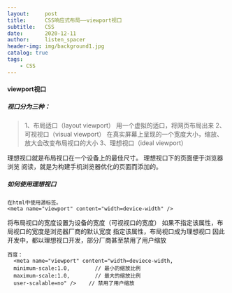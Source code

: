 ```yaml
---
layout:     post
title:      CSS响应式布局——viewport视口
subtitle:   CSS
date:       2020-12-11
author:     listen_spacer
header-img: img/background1.jpg
catalog: true
tags:
    - CSS
---
```

#### viewport视口
##### 视口分为三种： 

> 1、布局适口（layout viewport）  用一个虚拟的适口，将网页布局出来
> 2、可视视口（visual viewport）    在真实屏幕上呈现的一个宽度大小，缩放、放大会改变布局视口的大小
> 3、理想视口（ideal viewport）

理想视口就是布局视口在一个设备上的最佳尺寸。
理想视口下的页面便于浏览器 浏览 阅读，就是为构建手机浏览器优化的页面而添加的。

##### 如何使用理想视口  

```
在html中使用源标签。
<meta name="viewport" content="width=device-width" />
```

将布局视口的宽度设置为设备的宽度（可视视口的宽度）
如果不指定该属性，布局视口的宽度是浏览器厂商的默认宽度
指定该属性，布局视口成为理想视口
因此开发中，都以理想视口开发，部分厂商甚至禁用了用户缩放

```
百度：
  <meta name="viewport" content="width=deviece-width,
  minimum-scale:1.0,        // 最小的缩放比例
  maximum-scale:1.0,        // 最大的缩放比例
  user-scalable=no" />    // 禁用了用户缩放
```